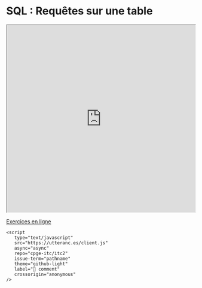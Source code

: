 # SQL : Requêtes sur une table

<iframe
    src="https://mozilla.github.io/pdf.js/web/viewer.html?file=https://raw.githubusercontent.com/mp2i-info/mp2i-info.github.io/main/files/A_sql/1_select/sql_select.pdf#zoom=page-fit&pagemode=none"
    height=500 width=100% allowfullscreen></iframe>

[Exercices en ligne](https://cpge-exercices.github.io/sql)

```{raw} html
<script
   type="text/javascript"
   src="https://utteranc.es/client.js"
   async="async"
   repo="cpge-itc/itc2"
   issue-term="pathname"
   theme="github-light"
   label="💬 comment"
   crossorigin="anonymous"
/>
```
